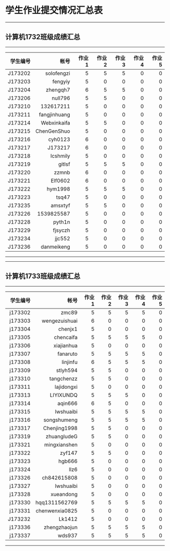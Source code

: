 # 学生作业提交情况汇总表
---
## 计算机1732班级成绩汇总
---
学生编号|帐号|作业1|作业2|作业3|作业4|作业5
---:|---:|---:|---:|---:|---:|---:
J173202|solofengzi|5|5|5|0|0
J173203|fengyiy|5|0|0|0|0
J173204|zhengqh7|6|5|5|0|0
J173206|null796|5|5|0|0|0
J173210|132617211|5|0|0|0|0
J173211|fangjinhuang|5|0|0|0|0
J173214|Webxinkaifa|5|5|0|0|0
J173215|ChenGenShuo|5|0|0|0|0
J173216|cyh0123|6|0|0|0|0
J173217|J173217|6|0|0|0|0
J173218|lcshmily|5|0|0|0|0
J173219|gitlsf|5|5|5|0|0
J173220|zzmnb|6|0|0|0|0
J173221|Elf0602|6|0|0|0|0
J173222|hym1998|5|5|5|0|0
J173223|tsq47|5|0|0|0|0
J173235|amsxtyf|5|5|0|0|0
J173226|1539825587|5|0|0|0|0
J173228|pyth1n|5|0|0|0|0
J173229|fjsyczh|5|0|0|0|0
J173234|jjc552|5|0|0|0|0
J173236|danmeikeng|5|0|0|0|0

---

---
## 计算机1733班级成绩汇总
---
学生编号|帐号|作业1|作业2|作业3|作业4|作业5
---:|---:|---:|---:|---:|---:|---:
j173302|zmc89|5|5|5|5|0
j173303|wengezuishuai|6|0|0|0|0
j173304|chenjx1|5|0|0|0|0
j173305|chencaifa|5|5|5|5|0
j173306|xiajianhua|5|0|0|0|0
j173307|fanaruto|5|5|5|5|0
j173308|linjinfu|6|5|5|5|0
j173309|stlyh594|5|5|0|0|0
j173310|tangchenzz|5|5|0|0|0
j173311|lajidongxi|5|0|0|0|0
j173313|LIYIXUNDQ|5|5|5|0|0
j173314|aqin666|6|5|0|0|0
j173315|lwshuaibi|5|5|5|5|0
j173316|songshumeng|5|5|5|5|0
j173317|Chenjing1998|5|5|0|0|0
j173319|zhuangludeG|5|5|0|0|0
j173321|mingxianshen|5|0|0|0|0
j173322|zyf147|5|5|0|0|0
j173323|hgb666|5|0|0|0|0
j173324|llz6|5|0|0|0|0
j173326|ch842615808|5|0|0|0|0
j173327|lwshuaibi|5|0|0|0|0
j173328|xueandong|5|0|0|0|0
j173330|hqq1311562769|5|5|5|5|0
j173331|chenwenxia0825|5|0|0|0|0
J173232|Lk1412|5|0|0|0|0
j173336|zhengzhaojun|5|5|5|5|0
j173337|wds937|5|5|5|5|0


---
